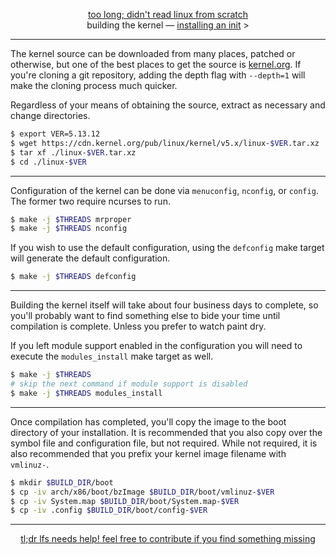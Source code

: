 <p align="center">
  <a href="https://github.com">too long; didn't read linux from scratch</a>
  <br/>
building the kernel &mdash; <a href="https://github.com/comfies/tldrlfs/tree/master/init">installing an init</a> &gt;
</p>

---

The kernel source can be downloaded from many places, patched or otherwise, but one of the best places to get the source is [kernel.org](https://kernel.org).
If you're cloning a git repository, adding the depth flag with `--depth=1` will make the cloning process much quicker.

Regardless of your means of obtaining the source, extract as necessary and change directories.

```sh
$ export VER=5.13.12
$ wget https://cdn.kernel.org/pub/linux/kernel/v5.x/linux-$VER.tar.xz
$ tar xf ./linux-$VER.tar.xz
$ cd ./linux-$VER
```

---

Configuration of the kernel can be done via `menuconfig`, `nconfig`, or `config`. The former two require ncurses to run.

```sh
$ make -j $THREADS mrproper
$ make -j $THREADS nconfig
```

If you wish to use the default configuration, using the `defconfig` make target will generate the default configuration.

```sh
$ make -j $THREADS defconfig
```

---

Building the kernel itself will take about four business days to complete, so you'll probably want to find something else to bide your time until compilation is complete. Unless you prefer to watch paint dry.

If you left module support enabled in the configuration you will need to execute the `modules_install` make target as well.

```sh
$ make -j $THREADS
# skip the next command if module support is disabled
$ make -j $THREADS modules_install
```

---

Once compilation has completed, you'll copy the image to the boot directory of your installation. It is recommended that you also copy over the symbol file and configuration file, but not required.
While not required, it is also recommended that you prefix your kernel image filename with `vmlinuz-`.

```sh
$ mkdir $BUILD_DIR/boot
$ cp -iv arch/x86/boot/bzImage $BUILD_DIR/boot/vmlinuz-$VER
$ cp -iv System.map $BUILD_DIR/boot/System.map-$VER
$ cp -iv .config $BUILD_DIR/boot/config-$VER
```

---

<p align="center">
  <a href="https://github.com/comfies/tldrlfs/blob/master/CONTRIBUTING.md">tl;dr lfs needs help! feel free to contribute if you find something missing</a>
</p>
